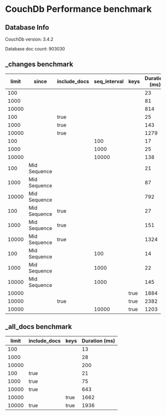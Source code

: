 # CouchDb Performance benchmark 

## Database Info

CouchDb version: 3.4.2

Database doc count: 903030

## _changes benchmark 
| limit| since| include_docs| seq_interval| keys| Duration (ms) |
|--|--|--|--|--|--|
| 100 |  |  |  |  | 23 |
| 1000 |  |  |  |  | 81 |
| 10000 |  |  |  |  | 814 |
| 100 |  | true |  |  | 25 |
| 1000 |  | true |  |  | 143 |
| 10000 |  | true |  |  | 1279 |
| 100 |  |  | 100 |  | 17 |
| 1000 |  |  | 1000 |  | 25 |
| 10000 |  |  | 10000 |  | 138 |
| 100 | Mid Sequence |  |  |  | 21 |
| 1000 | Mid Sequence |  |  |  | 87 |
| 10000 | Mid Sequence |  |  |  | 792 |
| 100 | Mid Sequence | true |  |  | 27 |
| 1000 | Mid Sequence | true |  |  | 151 |
| 10000 | Mid Sequence | true |  |  | 1324 |
| 100 | Mid Sequence |  | 100 |  | 14 |
| 1000 | Mid Sequence |  | 1000 |  | 22 |
| 10000 | Mid Sequence |  | 1000 |  | 145 |
| 10000 |  |  |  | true | 1884 |
| 10000 |  | true |  | true | 2382 |
| 10000 |  |  | 10000 | true | 1203 |


## _all_docs benchmark 
| limit| include_docs| keys| Duration (ms) |
|--|--|--|--|
| 100 |  |  | 13 |
| 1000 |  |  | 28 |
| 10000 |  |  | 200 |
| 100 | true |  | 21 |
| 1000 | true |  | 75 |
| 10000 | true |  | 643 |
| 10000 |  | true | 1662 |
| 10000 | true | true | 1936 |


